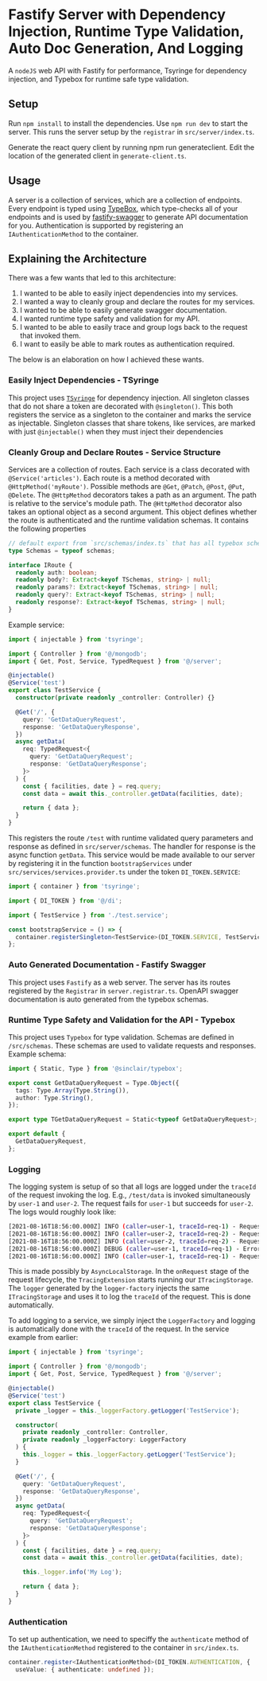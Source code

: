 # Fastify Server with Dependency Injection, Runtime Type Validation, Auto Doc Generation, And Logging

A `nodeJS` web API with Fastify for performance, Tsyringe for dependency injection, and Typebox for runtime safe type validation.

## Setup

Run `npm install` to install the dependencies. Use `npm run dev` to start the server. This runs the server setup by the `registrar` in `src/server/index.ts`.

Generate the react query client by running npm run generateclient. Edit the location of the generated client in `generate-client.ts`.

## Usage

A server is a collection of services, which are a collection of endpoints. Every endpoint is typed using [TypeBox](https://github.com/sinclairzx81/typebox), which type-checks all of your endpoints and is used by [fastify-swagger](https://github.com/fastify/fastify-swagger) to generate API documentation for you. Authentication is supported by registering an `IAuthenticationMethod` to the container.

## Explaining the Architecture

There was a few wants that led to this architecture:

1. I wanted to be able to easily inject dependencies into my services.
2. I wanted a way to cleanly group and declare the routes for my services.
3. I wanted to be able to easily generate swagger documentation.
4. I wanted runtime type safety and validation for my API.
5. I wanted to be able to easily trace and group logs back to the request that invoked them.
6. I want to easily be able to mark routes as authentication required.

The below is an elaboration on how I achieved these wants.

### Easily Inject Dependencies - TSyringe

This project uses [`TSyringe`](https://github.com/microsoft/tsyringe) for dependency injection. All singleton classes that do not share a token are decorated with `@singleton()`. This both registers the service as a singleton to the container and marks the service as injectable.
Singleton classes that share tokens, like services, are marked with just `@injectable()` when they must inject their dependencies

### Cleanly Group and Declare Routes - Service Structure

Services are a collection of routes. Each service is a class decorated with `@Service('articles')`.
Each route is a method decorated with `@HttpMethod('myRoute')`.
Possible methods are `@Get`, `@Patch`, `@Post`, `@Put`, `@Delete`.
The `@HttpMethod` decorators takes a path as an argument.
The path is relative to the service's module path.
The `@HttpMethod` decorator also takes an optional object as a second argument.
This object defines whether the route is authenticated and the runtime validation schemas.
It contains the following properties

```typescript
// default export from `src/schemas/index.ts` that has all typebox schemas
type Schemas = typeof schemas;

interface IRoute {
  readonly auth: boolean;
  readonly body?: Extract<keyof TSchemas, string> | null;
  readonly params?: Extract<keyof TSchemas, string> | null;
  readonly query?: Extract<keyof TSchemas, string> | null;
  readonly response?: Extract<keyof TSchemas, string> | null;
}
```

Example service:

```typescript
import { injectable } from 'tsyringe';

import { Controller } from '@/mongodb';
import { Get, Post, Service, TypedRequest } from '@/server';

@injectable()
@Service('test')
export class TestService {
  constructor(private readonly _controller: Controller) {}

  @Get('/', {
    query: 'GetDataQueryRequest',
    response: 'GetDataQueryResponse',
  })
  async getData(
    req: TypedRequest<{
      query: 'GetDataQueryRequest';
      response: 'GetDataQueryResponse';
    }>
  ) {
    const { facilities, date } = req.query;
    const data = await this._controller.getData(facilities, date);

    return { data };
  }
}
```

This registers the route `/test` with runtime validated query parameters and response as defined in `src/server/schemas`. The handler for response is the async function `getData`. This service would be made available to our server by registering it in the function `bootstrapServices` under `src/services/services.provider.ts` under the token `DI_TOKEN.SERVICE`:

```typescript
import { container } from 'tsyringe';

import { DI_TOKEN } from '@/di';

import { TestService } from './test.service';

const bootstrapService = () => {
  container.registerSingleton<TestService>(DI_TOKEN.SERVICE, TestService);
};
```

### Auto Generated Documentation - Fastify Swagger

This project uses `Fastify` as a web server. The server has its routes registered by the `Registrar` in `server.registrar.ts`. OpenAPI swagger documentation is auto generated from the typebox schemas.

### Runtime Type Safety and Validation for the API - Typebox

This project uses `Typebox` for type validation. Schemas are defined in `/src/schemas`. These schemas are used to validate requests and responses. Example schema:

```typescript
import { Static, Type } from '@sinclair/typebox';

export const GetDataQueryRequest = Type.Object({
  tags: Type.Array(Type.String()),
  author: Type.String(),
});

export type TGetDataQueryRequest = Static<typeof GetDataQueryRequest>;

export default {
  GetDataQueryRequest,
};
```

### Logging

The logging system is setup of so that all logs are logged under the `traceId` of the request invoking the log. E.g., `/test/data` is invoked simultaneously by `user-1` and `user-2`. The request fails for `user-1` but succeeds for `user-2`.
The logs would roughly look like:

```bash
[2021-08-16T18:56:00.000Z] INFO (caller=user-1, traceId=req-1) - Request received
[2021-08-16T18:56:00.000Z] INFO (caller=user-2, traceId=req-2) - Request received
[2021-08-16T18:56:00.000Z] INFO (caller=user-2, traceId=req-2) - Request succeeded
[2021-08-16T18:56:00.000Z] DEBUG (caller=user-1, traceId=req-1) - Error in getData
[2021-08-16T18:56:00.000Z] INFO (caller=user-1, traceId=req-1) - Request failed
```

This is made possibly by `AsyncLocalStorage`. In the `onRequest` stage of the request lifecycle, the `TracingExtension` starts running our `ITracingStorage`. The `logger` generated by the `logger-factory` injects the same `ITracingStorage` and uses it to log the `traceId` of the request. This is done automatically.

To add logging to a service, we simply inject the `LoggerFactory` and logging is automatically done with the `traceId` of the request. In the service example from earlier:

```typescript
import { injectable } from 'tsyringe';

import { Controller } from '@/mongodb';
import { Get, Post, Service, TypedRequest } from '@/server';

@injectable()
@Service('test')
export class TestService {
  private _logger = this._loggerFactory.getLogger('TestService');

  constructor(
    private readonly _controller: Controller,
    private readonly _loggerFactory: LoggerFactory
  ) {
    this._logger = this._loggerFactory.getLogger('TestService');
  }

  @Get('/', {
    query: 'GetDataQueryRequest',
    response: 'GetDataQueryResponse',
  })
  async getData(
    req: TypedRequest<{
      query: 'GetDataQueryRequest';
      response: 'GetDataQueryResponse';
    }>
  ) {
    const { facilities, date } = req.query;
    const data = await this._controller.getData(facilities, date);

    this._logger.info('My Log');

    return { data };
  }
}
```

### Authentication

To set up authentication, we need to speciffy the `authenticate` method of the `IAuthenticationMethod` registered to the container in `src/index.ts`.

```typescript
container.register<IAuthenticationMethod>(DI_TOKEN.AUTHENTICATION, {
  useValue: { authenticate: undefined });
```
